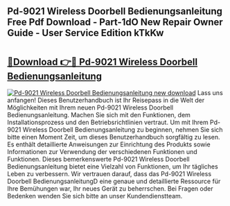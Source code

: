 ## Pd-9021 Wireless Doorbell Bedienungsanleitung Free Pdf Download - Part-1dO New Repair Owner Guide - User Service Edition kTkKw

# <h2><a href="http://df23ih.blite.top/?on=Pd-9021+Wireless+Doorbell+Bedienungsanleitung">🔗Download 👉🔴 Pd-9021 Wireless Doorbell Bedienungsanleitung</a></h2>

[![Pd-9021 Wireless Doorbell Bedienungsanleitung new download](https://i.imgur.com/lujVjoI.png)](http://df23ih.blite.top/?on=Pd-9021+Wireless+Doorbell+Bedienungsanleitung)
Lass uns anfangen! Dieses Benutzerhandbuch ist Ihr Reisepass in die Welt der Möglichkeiten mit Ihrem neuen Pd-9021 Wireless Doorbell Bedienungsanleitung. Machen Sie sich mit den Funktionen, dem Installationsprozess und den Betriebsrichtlinien vertraut. Um mit Ihrem Pd-9021 Wireless Doorbell Bedienungsanleitung zu beginnen, nehmen Sie sich bitte einen Moment Zeit, um dieses Benutzerhandbuch sorgfältig zu lesen. Es enthält detaillierte Anweisungen zur Einrichtung des Produkts sowie Informationen zur Verwendung der verschiedenen Funktionen und Funktionen. Dieses bemerkenswerte Pd-9021 Wireless Doorbell Bedienungsanleitung bietet eine Vielzahl von Funktionen, um Ihr tägliches Leben zu verbessern. Wir vertrauen darauf, dass das Pd-9021 Wireless Doorbell BedienungsanleitungD eine genaue und detaillierte Ressource für Ihre Bemühungen war, Ihr neues Gerät zu beherrschen. Bei Fragen oder Bedenken wenden Sie sich bitte an unser Kundendienstteam.
